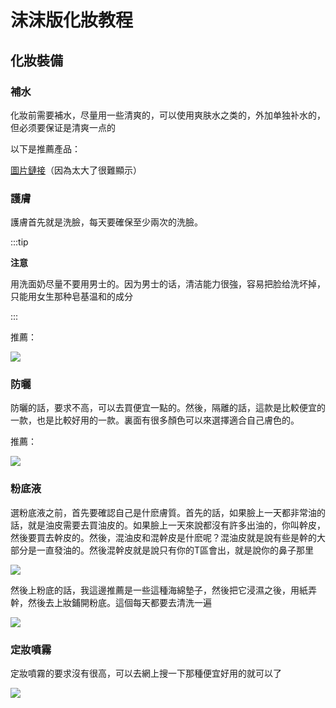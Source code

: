 # 沫沫版化妝教程

## 化妝裝備

### 補水

化妝前需要補水，尽量用一些清爽的，可以使用爽肤水之类的，外加单独补水的，但必须要保证是清爽一点的

以下是推薦產品：

[圖片鏈接](./1f1a3e63f18db373f414222f02cd1e21.jpg)（因為太大了很難顯示）

### 護膚

護膚首先就是洗臉，每天要確保至少兩次的洗臉。

:::tip

**注意**

用洗面奶尽量不要用男士的。因为男士的话，清洁能力很強，容易把脸给洗坏掉，只能用女生那种皂基温和的成分

:::

推薦：

![](./289312d69116c38a76bbd8af109ef052.jpg)

### 防曬

防曬的話，要求不高，可以去買便宜一點的。然後，隔離的話，這款是比較便宜的一款，也是比較好用的一款。裏面有很多顏色可以來選擇適合自己膚色的。

推薦：

![](./289312d69116c38a76bbd8af109ef052.jpg)

### 粉底液

選粉底液之前，首先要確認自己是什麽膚質。首先的話，如果臉上一天都非常油的話，就是油皮需要去買油皮的。如果臉上一天來說都沒有許多出油的，你叫幹皮，然後要買去幹皮的。然後，混油皮和混幹皮是什麽呢？混油皮就是說有些是幹的大部分是一直發油的。然後混幹皮就是說只有你的T區會出，就是說你的鼻子那里

![](./32c18d8dd1d053cd8584c0d5879bb68b.jpg)

然後上粉底的話，我這邊推薦是一些這種海綿墊子，然後把它浸濕之後，用紙弄幹，然後去上妝鋪開粉底。這個每天都要去清洗一遍

![](./141c2220463fe13ff8b9863753c1e70c.jpg)

### 定妝噴霧

定妝噴霧的要求沒有很高，可以去網上搜一下那種便宜好用的就可以了

![](./ff0e885458a4e71872311dc37f18fc97.jpg)